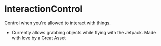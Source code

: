 # InteractionControl
Control when you're allowed to interact with things.
- Currently allows grabbing objects while flying with the Jetpack.
Made with love by a Great Asset
